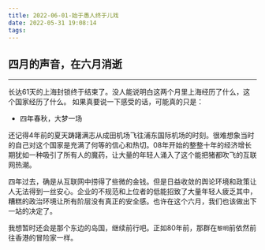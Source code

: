 ```yaml
---
title: 2022-06-01-始于愚人终于儿戏
date: 2022-05-31 19:08:14
tags:
---
```

## 四月的声音，在六月消逝
---
长达61天的上海封锁终于结束了。没人能说明白这两个月里上海经历了什么，这个国家经历了什么。
如果真要说一下感受的话，可能真的只是：
- 四年春秋，大梦一场

还记得4年前的夏天踌躇满志从成田机场飞往浦东国际机场的时刻。很难想象当时的自己对这个国家是充满了何等的信心和热切。08年开始的整整十年的经济增长期犹如一种吸引了所有人的魔药，让大量的年轻人涌入了这个能把猪都吹飞的互联网热潮。

四年过去，确是从互联网中捞得了些微的金钱。但是日益收敛的舆论环境和政策让人无法得到一丝安心。企业的不规范和上位者的低能招致了大量年轻人疲乏其中，糟糕的政治环境让所有阶层没有真正的安全感。也许在这个六月，我们也该做出下一站的决定了。

我想暂时还会是那个东边的岛国，继续前行吧。正如80年前，那群在`黎明`前依然前往香港的冒险家一样。